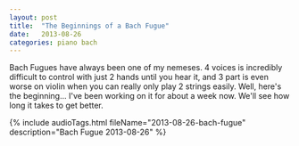 ```yaml
---
layout: post
title:  "The Beginnings of a Bach Fugue"
date:   2013-08-26
categories: piano bach
---
```


Bach Fugues have always been one of my nemeses. 4 voices is incredibly difficult to control with just 2 hands until you hear it, and 3 part is even worse on violin when you can really only play 2 strings easily. Well, here's the beginning... I've been working on it for about a week now. We'll see how long it takes to get better.

{% include audioTags.html fileName="2013-08-26-bach-fugue" description="Bach Fugue 2013-08-26" %}
